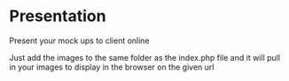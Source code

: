 Presentation
============

Present your mock ups to client online

Just add the images to the same folder as the index.php file and it will pull in your images to display in the browser on the given url
